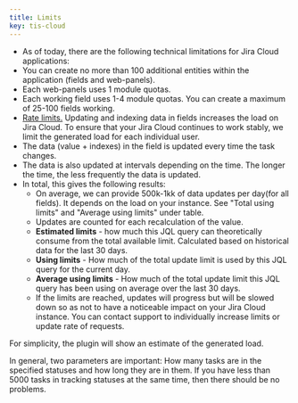 ```yaml
---
title: Limits
key: tis-cloud
---
```


<ul>
  <li>As of today, there are the following technical limitations for Jira Cloud applications:</li>
  <li>You can create no more than 100 additional entities within the application (fields and web-panels). </li>
  <li>Each web-panels uses 1 module quotas.</li>
  <li>Each working field uses 1-4 module quotas. You can create a maximum of 25-100 fields working.</li>
  <li><a href="https://developer.atlassian.com/cloud/jira/platform/rate-limiting" target="_blank">Rate limits.</a> Updating and indexing data in fields increases the load on Jira Cloud. To ensure that your Jira Cloud continues to work stably, we limit the generated load for each individual user.</li>
  <li>The data (value + indexes) in the field is updated every time the task changes.</li>
  <li>The data is also updated at intervals depending on the time. The longer the time, the less frequently the data is updated.</li>
  <li>In total, this gives the following results:
      <ul>
          <li>On average, we can provide 500k-1kk of data updates per day(for all fields). It depends on the load on your instance. See "Total using limits" and "Average using limits" under table.</li>
          <li>Updates are counted for each recalculation of the value.</li>
          <li><b>Estimated limits</b> - how much this JQL query can theoretically consume from the total available limit. Calculated based on historical data for the last 30 days.</li>
          <li><b>Using limits</b> - How much of the total update limit is used by this JQL query for the current day.</li>
          <li><b>Average using limits</b> - How much of the total update limit this JQL query has been using on average over the last 30 days.</li>
          <li>If the limits are reached, updates will progress but will be slowed down so as not to have a noticeable impact on your Jira Cloud instance. You can contact support to individually increase limits or update rate of requests.</li>
      </ul>
  </li>
</ul>

For simplicity, the plugin will show an estimate of the generated load. 

In general, two parameters are important: How many tasks are in the specified statuses and how long they are in them. If you have less than 5000 tasks in tracking statuses at the same time, then there should be no problems.